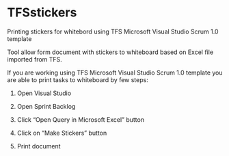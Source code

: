 TFSstickers
===========

Printing stickers for whitebord using TFS Microsoft Visual Studio Scrum 1.0 template

Tool allow form document with stickers to whiteboard based on Excel file imported from TFS.

If you are working using TFS Microsoft Visual Studio Scrum 1.0 template you are able to print tasks to whiteboard by few steps:

1)  Open Visual Studio

2)	Open Sprint Backlog

3)	Click “Open Query in Microsoft Excel” button

4)  Click on “Make Stickers” button

5)  Print document


